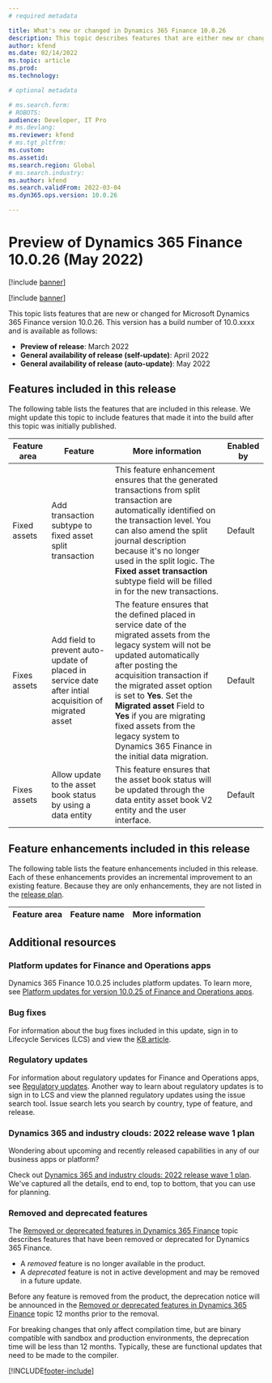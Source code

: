 ```yaml
---
# required metadata

title: What's new or changed in Dynamics 365 Finance 10.0.26 
description: This topic describes features that are either new or changed in the Dynamics 365 Finance version 10.0.26 preview release.
author: kfend
ms.date: 02/14/2022
ms.topic: article
ms.prod: 
ms.technology: 

# optional metadata

# ms.search.form: 
# ROBOTS: 
audience: Developer, IT Pro
# ms.devlang: 
ms.reviewer: kfend
# ms.tgt_pltfrm: 
ms.custom: 
ms.assetid: 
ms.search.region: Global
# ms.search.industry: 
ms.author: kfend
ms.search.validFrom: 2022-03-04
ms.dyn365.ops.version: 10.0.26

---
```


# Preview of Dynamics 365 Finance 10.0.26 (May 2022)

[!include [banner](../includes/banner.md)]

[!include [banner](../includes/preview-banner.md)]

This topic lists features that are new or changed for Microsoft Dynamics 365 Finance version 10.0.26. This version has a build number of 10.0.xxxx and is available as follows:

- **Preview of release**: March 2022
- **General availability of release (self-update)**: April 2022
- **General availability of release (auto-update)**: May 2022

## Features included in this release

The following table lists the features that are included in this release. We might update this topic to include features that made it into the build after this topic was initially published.

| Feature area | Feature | More information | Enabled by  |
|----|----|----|----|
|  Fixed assets | Add transaction subtype to fixed asset split transaction  | This feature enhancement ensures that the generated transactions from split transaction are automatically identified on the transaction level. You can also amend the split journal description because it's no longer used in the split logic. The **Fixed asset transaction** subtype field will be filled in for the new transactions. |  Default |
| Fixes assets   | Add field to prevent auto-update of placed in service date after intial acquisition of migrated asset  | The feature ensures that the defined placed in service date of the migrated assets from the legacy system will not be updated automatically after posting the acquisition transaction if the migrated asset option is set to **Yes**. Set the **Migrated asset** Field to **Yes** if you are migrating fixed assets from the legacy system to Dynamics 365 Finance in the initial data migration.  | Default |
| Fixes assets   | Allow update to the asset book status by using a data entity  | This feature ensures that the asset book status will be updated through the data entity asset book V2 entity and the user interface.   | Default |




## Feature enhancements included in this release

The following table lists the feature enhancements included in this release. Each of these enhancements provides an incremental improvement to an existing feature. Because they are only enhancements, they are not listed in the [release plan](/dynamics365-release-plan/2021wave2/finance-operations/dynamics365-finance). 

| Feature area | Feature name | More information |  
|---|---|---|

## Additional resources

### Platform updates for Finance and Operations apps
Dynamics 365 Finance 10.0.25 includes platform updates. To learn more, see [Platform updates for version 10.0.25 of Finance and Operations apps](../../fin-ops-core/dev-itpro/get-started/whats-new-platform-updates-10-0-25.md). 

### Bug fixes 
For information about the bug fixes included in this update, sign in to Lifecycle Services (LCS) and view the [KB article](https://fix.lcs.dynamics.com/Issue/Details?bugId=654580). 

### Regulatory updates
For information about regulatory updates for Finance and Operations apps, see [Regulatory updates](../localizations/regulatory-updates.md). Another way to learn about regulatory updates is to sign in to LCS and view the planned regulatory updates using the issue search tool. Issue search lets you search by country, type of feature, and release. 

### Dynamics 365 and industry clouds: 2022 release wave 1 plan

Wondering about upcoming and recently released capabilities in any of our business apps or platform?

Check out [Dynamics 365 and industry clouds: 2022 release wave 1 plan](/dynamics365-release-plan/2022wave1/finance-operations/dynamics365-finance). We've captured all the details, end to end, top to bottom, that you can use for planning.

### Removed and deprecated features

The [Removed or deprecated features in Dynamics 365 Finance](removed-deprecated-features-finance.md) topic describes features that have been removed or deprecated for Dynamics 365 Finance.

- A *removed* feature is no longer available in the product.
- A *deprecated* feature is not in active development and may be removed in a future update.

Before any feature is removed from the product, the deprecation notice will be announced in the [Removed or deprecated features in Dynamics 365 Finance](removed-deprecated-features-finance.md) topic 12 months prior to the removal.

For breaking changes that only affect compilation time, but are binary compatible with sandbox and production environments, the deprecation time will be less than 12 months. Typically, these are functional updates that need to be made to the compiler.


[!INCLUDE[footer-include](../../includes/footer-banner.md)]
